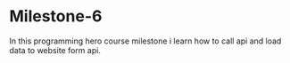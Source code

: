# Milestone-6

In this programming hero course milestone i learn how to call api and load data to website form api.
